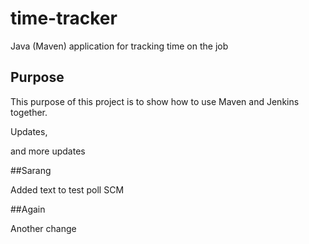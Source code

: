 # time-tracker
Java (Maven) application for tracking time on the job

## Purpose

This purpose of this project is to show how to use Maven and Jenkins together.

Updates, 

and more updates

##Sarang

Added text to test poll SCM

##Again

Another change
